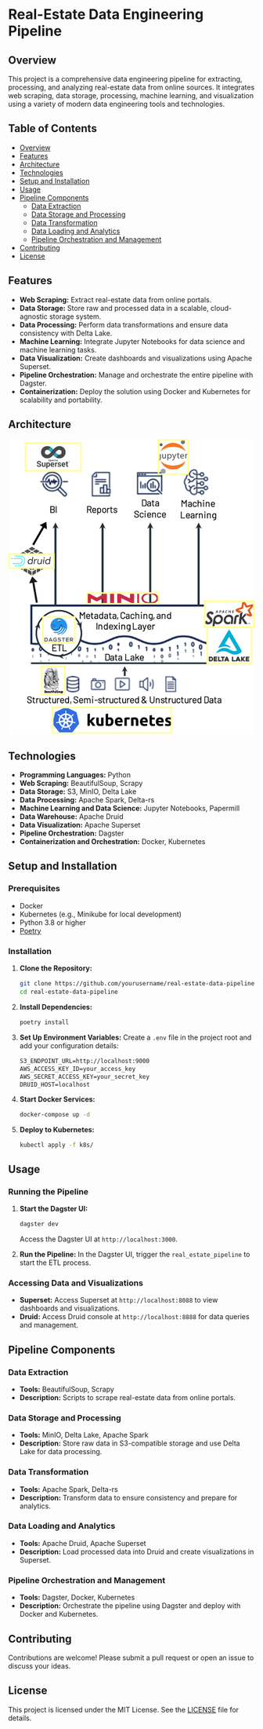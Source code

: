 # Real-Estate Data Engineering Pipeline

## Overview
This project is a comprehensive data engineering pipeline for extracting, processing, and analyzing real-estate data from online sources. It integrates web scraping, data storage, processing, machine learning, and visualization using a variety of modern data engineering tools and technologies.

## Table of Contents
- [Overview](#overview)
- [Features](#features)
- [Architecture](#architecture)
- [Technologies](#technologies)
- [Setup and Installation](#setup-and-installation)
- [Usage](#usage)
- [Pipeline Components](#pipeline-components)
  - [Data Extraction](#data-extraction)
  - [Data Storage and Processing](#data-storage-and-processing)
  - [Data Transformation](#data-transformation)
  - [Data Loading and Analytics](#data-loading-and-analytics)
  - [Pipeline Orchestration and Management](#pipeline-orchestration-and-management)
- [Contributing](#contributing)
- [License](#license)

## Features
- **Web Scraping:** Extract real-estate data from online portals.
- **Data Storage:** Store raw and processed data in a scalable, cloud-agnostic storage system.
- **Data Processing:** Perform data transformations and ensure data consistency with Delta Lake.
- **Machine Learning:** Integrate Jupyter Notebooks for data science and machine learning tasks.
- **Data Visualization:** Create dashboards and visualizations using Apache Superset.
- **Pipeline Orchestration:** Manage and orchestrate the entire pipeline with Dagster.
- **Containerization:** Deploy the solution using Docker and Kubernetes for scalability and portability.

## Architecture
![Architecture Diagram](./dataimg.png)


## Technologies
- **Programming Languages:** Python
- **Web Scraping:** BeautifulSoup, Scrapy
- **Data Storage:** S3, MinIO, Delta Lake
- **Data Processing:** Apache Spark, Delta-rs
- **Machine Learning and Data Science:** Jupyter Notebooks, Papermill
- **Data Warehouse:** Apache Druid
- **Data Visualization:** Apache Superset
- **Pipeline Orchestration:** Dagster
- **Containerization and Orchestration:** Docker, Kubernetes

## Setup and Installation

### Prerequisites
- Docker
- Kubernetes (e.g., Minikube for local development)
- Python 3.8 or higher
- [Poetry](https://python-poetry.org/)

### Installation

1. **Clone the Repository:**
    ```sh
    git clone https://github.com/yourusername/real-estate-data-pipeline.git
    cd real-estate-data-pipeline
    ```

2. **Install Dependencies:**
    ```sh
    poetry install
    ```

3. **Set Up Environment Variables:**
    Create a `.env` file in the project root and add your configuration details:
    ```env
    S3_ENDPOINT_URL=http://localhost:9000
    AWS_ACCESS_KEY_ID=your_access_key
    AWS_SECRET_ACCESS_KEY=your_secret_key
    DRUID_HOST=localhost
    ```

4. **Start Docker Services:**
    ```sh
    docker-compose up -d
    ```

5. **Deploy to Kubernetes:**
    ```sh
    kubectl apply -f k8s/
    ```

## Usage

### Running the Pipeline
1. **Start the Dagster UI:**
    ```sh
    dagster dev
    ```
    Access the Dagster UI at `http://localhost:3000`.

2. **Run the Pipeline:**
    In the Dagster UI, trigger the `real_estate_pipeline` to start the ETL process.

### Accessing Data and Visualizations
- **Superset:** Access Superset at `http://localhost:8088` to view dashboards and visualizations.
- **Druid:** Access Druid console at `http://localhost:8888` for data queries and management.

## Pipeline Components

### Data Extraction
- **Tools:** BeautifulSoup, Scrapy
- **Description:** Scripts to scrape real-estate data from online portals.

### Data Storage and Processing
- **Tools:** MinIO, Delta Lake, Apache Spark
- **Description:** Store raw data in S3-compatible storage and use Delta Lake for data processing.

### Data Transformation
- **Tools:** Apache Spark, Delta-rs
- **Description:** Transform data to ensure consistency and prepare for analytics.

### Data Loading and Analytics
- **Tools:** Apache Druid, Apache Superset
- **Description:** Load processed data into Druid and create visualizations in Superset.

### Pipeline Orchestration and Management
- **Tools:** Dagster, Docker, Kubernetes
- **Description:** Orchestrate the pipeline using Dagster and deploy with Docker and Kubernetes.

## Contributing
Contributions are welcome! Please submit a pull request or open an issue to discuss your ideas.

## License
This project is licensed under the MIT License. See the [LICENSE](LICENSE) file for details.
